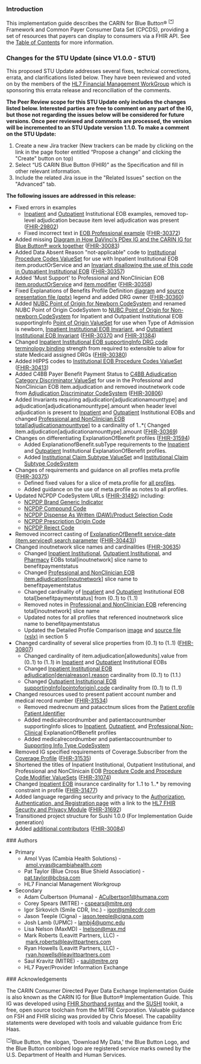 ### Introduction

<!-- 

https://jira.hl7.org/browse/FHIR-31535?jql=cf%5B11402%5D%20%3D%20STU-1.1.0-Update

-->
<p>This implementation guide describes the CARIN for Blue Button&reg; <sup>[<a href="#ftn.id1" name="id1">*</a>]</sup> Framework and Common Payer Consumer Data Set (CPCDS), providing a set of resources that payers can display to consumers via a FHIR API. See the <a href="toc.html">Table of Contents</a> for more information.</p>
<div class="stu-note">

<h3> Changes for the STU Update (since V1.0.0 - STU1)</h3>
<p>This proposed STU Update addresses several fixes, technical corrections, errata, and clarifications listed below. They have been reviewed
and voted on by the members of the <a href="http://www.hl7.org/Special/committees/fm/index.cfm">HL7 Financial Management WorkGroup</a> which is sponsoring this errata release and reconciliation of the comments.</P>
<p>
<strong>The Peer Review scope for this STU Update only includes the changes listed below. Interested parties are free to comment on any part of the IG, but those not regarding the issues below will be considered for future versions. Once peer reviewed and comments are processed, the version will be incremented to an STU Update version 1.1.0. To make a comment on the STU Update:</strong></p>

  <ol>
    <li>Create a new Jira tracker (New trackers can be made by clicking on the link in the page footer entitled “Propose a change” and clicking the "Create" button on top)</li>
    <li>Select “US CARIN Blue Button (FHIR)” as the Specification and fill in other relevant information.</li>
    <li>Include the related Jira issue in the "Related Issues" section on the "Advanced" tab.</li>
  </ol>
  <p><b>The following issues are addressed in this release:</b></p>
  
<ul>
    <li>Fixed errors in examples
        <ul>
            <li><a href="ExplanationOfBenefit-InpatientEOBExample1.html">Inpatient</a> and <a href="ExplanationOfBenefit-OutpatientEOBExample1.html">Outpatient</a> Institutional EOB examples, removed top-level adjudication because item level adjudication was present (<a href="https://jira.hl7.org/browse/FHIR-29802">FHIR-29802</a>)</li>
            <li>Fixed incorrect text in <a href="ExplanationOfBenefit-EOBProfessional1a.html">EOB Professional example</a> (<a href="https://jira.hl7.org/browse/FHIR-30372">FHIR-30372</a>)</li>
        </ul>
    </li>
    <li>Added missing <a href="1_Background.html#davinci-carin">Diagram in How DaVinci’s PDex IG and the CARIN IG for Blue Button® work together</a> (<a href="https://jira.hl7.org/browse/FHIR-30083">FHIR-30083</a>)
    </li>
    <li>Added Data Absent Reason "not-applicable" code to <a href="ValueSet-C4BBEOBInstitutionalProcedureCodes.html#definition">Institutional Procedure Codes ValueSet</a> for use with Inpatient Institutional EOB item.productOrService and an <a href="StructureDefinition-C4BB-ExplanationOfBenefit-Outpatient-Institutional-definitions.html#ExplanationOfBenefit.item.productOrService">Invariant disallowing the use of this code in Outpatient Institutional EOB</a> (<a href="https://jira.hl7.org/browse/FHIR-30357">FHIR-30357</a>)</li>
    <li>Added 'Must Support' to Professional and NonClinician EOB <a href="StructureDefinition-C4BB-ExplanationOfBenefit-Professional-NonClinician-definitions.html#ExplanationOfBenefit.item.productOrService">item.productOrService</a> and <a href="StructureDefinition-C4BB-ExplanationOfBenefit-Professional-NonClinician-definitions.html#ExplanationOfBenefit.item.modifier">item.modifier</a> (<a href="https://jira.hl7.org/browse/FHIR-30358">FHIR-30358</a>)</li>
    <li>Fixed Explanations of Benefits Profile Definition <a href="4_Common_Payer_Consumer_Data_Set.html#profiles-definition">diagram</a> and <a href="CARINforBlueButtonProfileComparisonOverview.pptx">source presentation file (pptx)</a> legend and added DRG owner (<a href="https://jira.hl7.org/browse/FHIR-30360">FHIR-30360</a>)</li>
    <li>Added <a href="CodeSystem-AHANUBCPointOfOriginForAdmissionOrVisitNewborn.html">NUBC Point of Origin for Newborn CodeSystem</a> and renamed NUBC Point of Origin CodeSystem to <a href="CodeSystem-AHANUBCPointOfOriginForAdmissionOrVisitNonnewborn.html"> NUBC Point of Origin for Non-newborn CodeSystem</a> for Inpatient and Outpatient Institutional EOB supportingInfo <a href="ValueSet-AHANUBCPointOfOriginForAdmissionOrVisit.html">Point of Origin ValueSet</a> for use when Type of Admission is newborn, <a href="StructureDefinition-C4BB-ExplanationOfBenefit-Inpatient-Institutional.html#inv">Inpatient Institutional EOB Invariant</a>, and <a href="StructureDefinition-C4BB-ExplanationOfBenefit-Outpatient-Institutional.html#inv">Outpatient Institutional EOB Invariant</a> (<a href="https://jira.hl7.org/browse/FHIR-30370">FHIR-30370</a> and <a href="https://jira.hl7.org/browse/FHIR-31384">FHIR-31384</a>)</li>
    <li>Changed <a href="StructureDefinition-C4BB-ExplanationOfBenefit-Inpatient-Institutional-definitions.html#ExplanationOfBenefit.supportingInfo:drg.code">Inpatient Institutional EOB supportingInfo DRG code terminology binding</a> strength from required to extensible to allow for state Medicaid assigned DRGs (<a href="https://jira.hl7.org/browse/FHIR-30380">FHIR-30380</a>)</li>
    <li>Added HIPPS codes to <a href="ValueSet-C4BBEOBInstitutionalProcedureCodes.html">Institutional EOB Procedure Codes ValueSet</a> (<a href="https://jira.hl7.org/browse/FHIR-30413">FHIR-30413</a>)</li>
    <li> Added C4BB Payer Benefit Payment Status to <a href="ValueSet-C4BBAdjudicationCategoryDiscriminator.html#definition">C4BB Adjudication Category Discriminator ValueSet</a> for use in the Professional and NonClinician EOB item.adjudication and removed inoutnetwork code from <a  href="CodeSystem-C4BBAdjudicationDiscriminator.html">Adjudication Discriminator CodeSystem</a> (<a href="https://jira.hl7.org/browse/FHIR-30806">FHIR-30806</a>)</li>
    <li>Added Invariants requiring adjudication[adjudicationamounttype] and adjudication[adjudicationamounttype].amount when header level adjudication is present to <a href="StructureDefinition-C4BB-ExplanationOfBenefit-Inpatient-Institutional.html#inv">Inpatient</a> and <a href="StructureDefinition-C4BB-ExplanationOfBenefit-Inpatient-Institutional.html#inv">Outpatient</a> Institutional EOBs and changed <a href="StructureDefinition-C4BB-ExplanationOfBenefit-Professional-NonClinician-definitions.html#ExplanationOfBenefit.total:adjudicationamounttype">Professional and NonClinician EOB total[adjudicationamounttype]</a> to a cardinality of 1..*( Changed item.adjudication[adjudicationamounttype].amount (<a href="https://jira.hl7.org/browse/FHIR-30369">FHIR-30369</a>)</li>
    <li>Changes on differentiating ExplanationOfBenefit profiles (<a href="https://jira.hl7.org/browse/FHIR-31594">FHIR-31594</a>)
        <ul>
            <li>Added ExplanationofBenefit.subType requirements to the <a href = "StructureDefinition-C4BB-ExplanationOfBenefit-Inpatient-Institutional-definitions.html#ExplanationOfBenefit.subType">Inpatient</a> and <a href = "StructureDefinition-C4BB-ExplanationOfBenefit-Outpatient-Institutional-definitions.html#ExplanationOfBenefit.subType">Outpatient</a> Institutional ExplanationOfBenefit profiles.</li>
            <li>Added <a href="ValueSet-C4BBInstitutionalClaimSubType.html">Institutional Claim Subtype ValueSet</a> and <a href="CodeSystem-C4BBInstitutionalClaimSubType.html">Institutional Claim Subtype CodeSystem</a></li>
        </ul>
    </li>    
    <li>Changes of requirements and guidance on all profiles meta.profile (<a href="https://jira.hl7.org/browse/FHIR-30375">FHIR-30375</a>)
        <ul>
            <li>Defined fixed values for a slice of meta.profile for <a href="artifacts.html#3">all profiles</a>.</li>
            <li>Added guidance on the use of meta.profile as notes to all profiles.</li>
        </ul>
    </li>
    <li>Updated NCPDP CodeSystem URLs (<a href="https://jira.hl7.org/browse/FHIR-31492">FHIR-31492</a>) including: 
        <ul>
            <li><a href="CodeSystem-NCPDPBrandGenericIndicator.html">NCPDP Brand Generic Indicator</a></li>
            <li><a href="CodeSystem-NCPDPCompoundCode.html">NCPDP Compound Code</a></li>
            <li><a href="CodeSystem-NCPDPDispensedAsWrittenOrProductSelectionCode.html">NCPDP Dispense As Written (DAW)/Product Selection Code</a></li>
            <li><a href="CodeSystem-NCPDPPrescriptionOriginCode.html">NCPDP Prescription Origin Code</a></li>
            <li><a href="CodeSystem-NCPDPRejectCode.html">NCPDP Reject Code</a></li>
        </ul>
    </li>
    <li>Removed incorrect casting of <a href="SearchParameter-explanationofbenefit-service-date.html">ExplanationOfBenefit service-date (item.serviced) search parameter</a> (<a href="https://jira.hl7.org/browse/FHIR-30443">FHIR-30443)</a>)</li>
    <li>Changed inoutnetwork slice names and cardinalities (<a href="https://jira.hl7.org/browse/FHIR-30635">FHIR-30635</a>)
        <ul>
            <li>Changed <a href="StructureDefinition-C4BB-ExplanationOfBenefit-Inpatient-Institutional-definitions.html#ExplanationOfBenefit.total:benefitpaymentstatus">Inpatient Institutional</a>, <a href="StructureDefinition-C4BB-ExplanationOfBenefit-Outpatient-Institutional-definitions.html#ExplanationOfBenefit.total:benefitpaymentstatus">Outpatient Institutional</a>, and <a href="StructureDefinition-C4BB-ExplanationOfBenefit-Pharmacy-definitions.html#ExplanationOfBenefit.total:benefitpaymentstatus">Pharmacy</a> EOBs total[inoutnetwork] slice name to benefitpaymentstatus</li>
            <li>Changed <a href="StructureDefinition-C4BB-ExplanationOfBenefit-Professional-NonClinician-definitions.html#ExplanationOfBenefit.item.adjudication:benefitpaymentstatus">Professional and NonClinician EOB item.adjudication[inoutnetwork]</a> slice name to benefitpayementstatus</li>
            <li>Changed cardinality of <a href="StructureDefinition-C4BB-ExplanationOfBenefit-Inpatient-Institutional-definitions.html#ExplanationOfBenefit.total:benefitpaymentstatus">Inpatient</a> and <a href="StructureDefinition-C4BB-ExplanationOfBenefit-Outpatient-Institutional-definitions.html#ExplanationOfBenefit.total:benefitpaymentstatus">Outpatient</a> Institutional EOB total[benefitpaymentstatus] from (0..1) to (1..1)</li>
            <li>Removed notes in <a href="StructureDefinition-C4BB-ExplanationOfBenefit-Professional-NonClinician.html#root">Professional and NonClinician EOB</a> referencing total[inoutnetwork] slice name</li>
            <li>Updated notes for all profiles that referenced inoutnetwork slice name to benefitpaymentstatus</li>
            <li>Updated the Detailed Profile Comparison <a href="4_Common_Payer_Consumer_Data_Set.html#profiles-definition">image</a> and <a href="CARINforBlueButtonProfileComparison.xlsx">source file (xslx)</a> in section 5</li>
        </ul>
    </li>
    <li>Changed cardinality of several slice properties from (0..1) to (1..1) (<a href="https://jira.hl7.org/browse/FHIR-30807">FHIR-30807</a>)
        <ul>
            <li>Changed cardinality of item.adjudication[allowedunits].value from (0..1) to (1..1) in <a href="StructureDefinition-C4BB-ExplanationOfBenefit-Outpatient-Institutional-definitions.html#ExplanationOfBenefit.item.adjudication:allowedunits.value">Inpatient</a> and <a href="StructureDefinition-C4BB-ExplanationOfBenefit-Inpatient-Institutional-definitions.html#ExplanationOfBenefit.item.adjudication:allowedunits.value">Outpatient</a> Institutional EOBs</li>
            <li>Changed <a href="StructureDefinition-C4BB-ExplanationOfBenefit-Inpatient-Institutional-definitions.html#ExplanationOfBenefit.adjudication:denialreason.reason">Inpatient Institutional EOB adjudication[denialreason].reason</a> cardinality from (0..1) to (1.1.)</li>
            <li>Changed <a href="StructureDefinition-C4BB-ExplanationOfBenefit-Outpatient-Institutional-definitions.html#ExplanationOfBenefit.supportingInfo:pointoforigin.code">Outpatient Institutional EOB supportingInfo[pointoforigin].code</a> cardinality from (0..1) to (1..1)</li>
        </ul>
    </li>
    <li>Changed resources used to present patient account number and medical record number (<a href="https://jira.hl7.org/browse/FHIR-31534">FHIR-31534</a>)
        <ul>
            <li>Removed medrecnum and patacctnum slices from the <a href="StructureDefinition-C4BB-Patient.html">Patient profile Patient.Identifier</a></li>
            <li>Added medicalrecordnumber and patientaccountnumber supportingInfo slices to <a href="StructureDefinition-C4BB-ExplanationOfBenefit-Inpatient-Institutional.html">Inpatient</a>, <a href="StructureDefinition-C4BB-ExplanationOfBenefit-Outpatient-Institutional.html">Outpatient</a>, and <a href="StructureDefinition-C4BB-ExplanationOfBenefit-Professional-NonClinician.html">Professional Non-Clinical</a> ExplanationOfBenefit profiles</li>
            <li>Added medicalrecordnumber and patientaccountnumber to <a href="CodeSystem-C4BBSupportingInfoType.html">Supporting Info Type CodeSystem</a></li>
        </ul>
    </li>
    <li>Removed IG specified requirements of Coverage.Subscriber from the <a href="StructureDefinition-C4BB-Coverage.html">Coverage Profile</a> (<a href="https://jira.hl7.org/browse/FHIR-31535">FHIR-31535</a>)</li>
    <li>Shortened the titles of Inpatient Institutional, Outpatient Institutional, and Professional and NonClinicain EOB <a href="artifacts.html#5">Procedure Code and Procedure Code Modifier ValueSets</a> (<a href="https://jira.hl7.org/browse/FHIR-31074">FHIR-31074</a>)</li>
    <li>Changed <a href="StructureDefinition-C4BB-ExplanationOfBenefit-Inpatient-Institutional.html">Inpatient EOB</a> insurance cardinality for 1..1 to 1..* by removing constraint in profile (<a href="https://jira.hl7.org/browse/FHIR-31477">FHIR-31477</a>)</li>
    <li>Added language regarding security and privacy to the <a href="7_Authorization_Authentication_and_Registration.html#fhir-security-and-privacy-guidance">Authorization, Authentication, and Registration page</a> with a link to the <a href="http://hl7.org/fhir/secpriv-module.html">HL7 FHIR Security and Privacy Module</a> (<a href="https://jira.hl7.org/browse/FHIR-31692">FHIR-31692</a>)</li>
    <li>Transitioned project structure for Sushi 1.0.0 (For Implementation Guide generation)</li>
    <li>Added <a href="index.html#authors">additional contributors</a> (<a href="https://jira.hl7.org/browse/FHIR-30084">FHIR-30084</a>)</li>
</ul>
</div>
<a name="authors"> </a>
### Authors
<ul>
<li>Primary
<ul>
<li>Amol Vyas (Cambia Health Solutions) -&nbsp;<a href="mailto:amol.vyas@cambiahealth.com">amol.vyas@cambiahealth.com</a></li>
<li>Pat Taylor (Blue Cross Blue Shield Association) - <a href="mailto:pat.taylor@bcbsa.com">pat.taylor@bcbsa.com</a></li>
<li>HL7 Financial Management Workgroup</li>
</ul>
</li>
<li>Secondary
<ul>
<li>Adam Culbertson (Humana) -&nbsp;<a href="mailto:ACulbertson1@humana.com">ACulbertson1@humana.com</a></li>
<li>Corey Spears (MITRE) -&nbsp;<a href="mailto:cspears@mitre.org">cspears@mitre.org</a></li>   
<li>Igor Sirkovich (Smile CDR, Inc.) -&nbsp;<a href="mailto:igor@smilecdr.com">igor@smilecdr.com</a></li>   
<li>Jason Teeple (Cigna) -&nbsp;<a href="mailto:jason.teeple@cigna.com">jason.teeple@cigna.com</a></li>
<li>Josh Lamb (UPMC) -&nbsp;<a href="mailto:igor@smilecdr.com">lambj4@upmc.edu</a></li> 
<li>Lisa Nelson (MaxMD) -&nbsp;<a href="mailto:lnelson@max.md">lnelson@max.md</a></li>
<li>Mark Roberts (Leavitt Partners, LLC) -&nbsp;<a href="mailto:mark.roberts@leavittpartners.com">mark.roberts@leavittpartners.com</a></li>
<li>Ryan Howells (Leavitt Partners, LLC) -&nbsp;<a href="mailto:ryan.howells@leavittpartners.com">ryan.howells@leavittpartners.com</a></li>
<li>Saul Kravitz (MITRE) -&nbsp;<a href="mailto:saul@mitre.org">saul@mitre.org</a></li>
<li>HL7 Payer/Provider Information Exchange</li>
</ul>
</li>
</ul>
### Acknowledgements
<p>The CARIN Consumer Directed Payer Data Exchange Implementation Guide is also known as the CARIN IG for Blue Button&reg; Implementation Guide. This IG was developed using <a href="https://build.fhir.org/ig/HL7/fhir-shorthand/">FHIR Shorthand syntax</a> and the <a href="https://github.com/FHIR/sushi">SUSHI</a> tookit, a free, open source toolchain from the MITRE Corporation. Valuable guidance on FSH and FHIR slicing was provided by Chris Moesel. The capability statements were developed with tools and valuable guidance from Eric Haas.</p>
<div class="footnote"><sup>[<a href="#id1" name="ftn.id1">*</a>]</sup>Blue Button, the slogan, 'Download My Data,' the Blue Button Logo, and the Blue Button combined logo are registered service marks owned by the U.S. Department of Health and Human Services.</div>